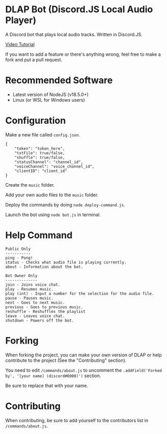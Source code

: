 # DLAP Bot (Discord.JS Local Audio Player)

A Discord bot that plays local audio tracks. Written in Discord.JS.

[Video Tutorial](https://www.youtube.com/watch?v=7X3FAhYW31I)

If you want to add a feature or there's anything wrong, feel free to make a fork and put a pull request.

# Recommended Software
- Latest version of NodeJS (v18.5.0+)
- Linux (or WSL for Windows users)

# Configuration
Make a new file called `config.json`.
```
{
    "token": "token_here",
    "txtFile": true/false,
    "shuffle": true/false,
    "statusChannel": "channel_id",
    "voiceChannel": "voice_channel_id",
    "clientID": "client_id"
}
```

Create the `music` folder.

Add your own audio files to the `music` folder.

Deploy the commands by doing `node deploy-command.js`.

Launch the bot using `node bot.js` in terminal.

# Help Command
```
Public Only
-----------
ping - Pong!
status - Checks what audio file is playing currently.
about - Information about the bot.

Bot Owner Only
--------------
join - Joins voice chat.
play - Resumes music.
play (int) - Input a number for the selection for the audio file.
pause - Pauses music.
next - Goes to next music.
previous - Goes to previous music.
reshuffle - Reshuffles the playlist
leave - Leaves voice chat.
shutdown - Powers off the bot.
```

# Forking
When forking the project, you can make your own version of DLAP or help contribute to the project (See the "Contributing" section).

You need to edit `/commands/about.js` to uncomment the `.addField('Forked by', '[your name] (discord#0000)')` section.

Be sure to replace that with your name.

# Contributing
When contributing, be sure to add yourself to the contributors list in `/commands/about.js`.
